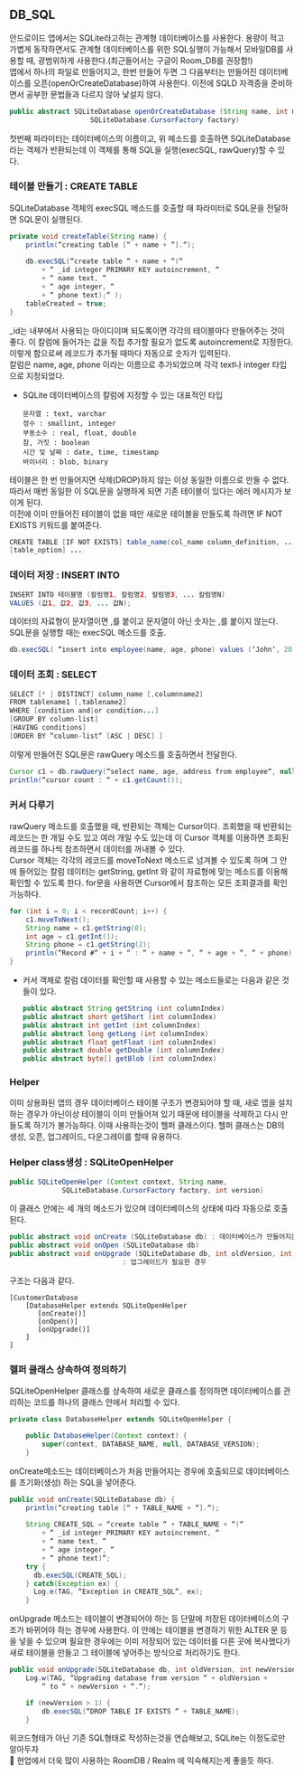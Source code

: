 ## DB_SQL

안드로이드 앱에서는 SQLite라고하는 관계형 데이터베이스를 사용한다. 용량이 적고 가볍게 동작하면서도 관계형 데이터베이스를 위한 SQL실행이 가능해서 모바일DB를 사용할 때, 광범위하게 사용한다.(최근들어서는 구글이 Room_DB를 권장함!)  
앱에서 하나의 파일로 만들어지고, 한번 만들어 두면 그 다음부터는 만들어진 데이터베이스를 오픈(openOrCreateDatabase)하여 사용한다. 이전에 SQLD 자격증을 준비하면서 공부한 문법들과 다르지 않아 낯설지 않다.  
```JAVA
public abstract SQLiteDatabase openOrCreateDatabase (String name, int mode,
					SQLiteDatabase.CursorFactory factory)
```
첫번째 파라미터는 데이터베이스의 이름이고, 위 메소드를 호출하면 SQLiteDatabase라는 객체가 반환되는데 이 객체를 통해 SQL을 실행(execSQL, rawQuery)할 수 있다.

### 테이블 만들기 : CREATE TABLE
SQLiteDatabase 객체의 execSQL 메소드를 호출할 때 파라미터로 SQL문을 전달하면 SQL문이 실행된다.  
```JAVA
private void createTable(String name) {
    println(“creating table [“ + name + “].“);
 
    db.execSQL(“create table “ + name + “(“ 
        + “ _id integer PRIMARY KEY autoincrement, “ 
        + “ name text, “
        + “ age integer, “
        + “ phone text);“ );
    tableCreated = true;
}
```
_id는 내부에서 사용되는 아이디이며 되도록이면 각각의 테이블마다 만들어주는 것이 좋다. 이 칼럼에 들어가는 값을 직접 추가할 필요가 없도록 autoincrement로 지정한다. 이렇게 함으로써 레코드가 추가될 때마다 자동으로 숫자가 입력된다.  
칼럼은 name, age, phone 이라는 이름으로 추가되었으며 각각 text나 integer 타입으로 지정되었다.  
+ SQLite 데이터베이스의 칼럼에 지정할 수 있는 대표적인 타입  
  ```
  문자열 : text, varchar  
  정수 : smallint, integer  
  부동소수 : real, float, double  
  참, 거짓 : boolean  
  시간 및 날짜 : date, time, timestamp  
  바이너리 : blob, binary
  ```

테이블은 한 번 만들어지면 삭제(DROP)하지 않는 이상 동일한 이름으로 만들 수 없다. 따라서 매번 동일한 이 SQL문을 실행하게 되면 기존 테이블이 있다는 에러 메시지가 보이게 된다.  
이전에 이미 만들어진 테이블이 없을 때만 새로운 테이블을 만들도록 하려면 IF NOT EXISTS 키워드를 붙여준다.
```JAVA
CREATE TABLE [IF NOT EXISTS] table_name(col_name column_definition, ...)
[table_option] ...
```

### 데이터 저장 : INSERT INTO
```JAVA
INSERT INTO 테이블명 (칼럼명1, 칼럼명2, 칼럼명3, ... 칼럼명N)  
VALUES (값1, 값2, 값3, ... 값N);
```
데이터의 자료형이 문자열이면 ,를 붙이고 문자열이 아닌 숫자는 ,를 붙이지 않는다. SQL문을 실행할 때는 execSQL 메소드를 호출.
```JAVA
db.execSQL( “insert into employee(name, age, phone) values (‘John‘, 20, ‘010-7788-1234‘“ );
```

### 데이터 조회 : SELECT
```JAVA
SELECT [* | DISTINCT] column_name [,columnname2] 
FROM tablename1 [,tablename2]
WHERE [condition and|or condition...]
[GROUP BY column-list]
[HAVING conditions]
[ORDER BY “column-list“ [ASC | DESC] ]
```
이렇게 만들어진 SQL문은 rawQuery 메소드를 호출하면서 전달한다.
```JAVA
Cursor c1 = db.rawQuery(“select name, age, address from employee“, null);
println(“cursor count : “ + c1.getCount());
```

### 커서 다루기
rawQuery 메소드를 호출했을 때, 반환되는 객체는 Cursor이다. 조회했을 때 반환되는 레코드는 한 개일 수도 있고 여러 개일 수도 있는데 이 Cursor 객체를 이용하면 조회된 레코드를 하나씩 참조하면서 데이터를 꺼내볼 수 있다.  
Cursor 객체는 각각의 레코드를 moveToNext 메소드로 넘겨볼 수 있도록 하며 그 안에 들어있는 칼럼 데이터는 getString, getInt 와 같이 자료형에 맞는 메소드를 이용해 확인할 수 있도록 한다. for문을 사용하면 Cursor에서 참조하는 모든 조회결과를 확인가능하다.
```JAVA
for (int i = 0; i < recordCount; i++) {
    c1.moveToNext();
    String name = c1.getString(0);
    int age = c1.getInt(1);
    String phone = c1.getString(2);
    println(“Record #“ + i + “ : “ + name + “, “ + age + “, “ + phone);
}
```
+ 커서 객체로 칼럼 데이터를 확인할 때 사용할 수 있는 메소드들로는 다음과 같은 것들이 있다.  
  ```JAVA
  public abstract String getString (int columnIndex) 
  public abstract short getShort (int columnIndex) 
  public abstract int getInt (int columnIndex) 
  public abstract long getLong (int columnIndex) 
  public abstract float getFloat (int columnIndex) 
  public abstract double getDouble (int columnIndex) 
  public abstract byte[] getBlob (int columnIndex) 
  ```
  
### Helper
이미 상용화된 앱의 경우 데이터베이스 테이블 구조가 변경되어야 할 때, 새로 앱을 설치하는 경우가 아닌이상 테이블이 이미 만들어져 있기 때문에 테이블을 삭제하고 다시 만들도록 하기가 불가능하다. 이때 사용하는것이 헬퍼 클래스이다. 헬퍼 클래스는 DB의 생성, 오픈, 업그레이드, 다운그레이를 할때 유용하다.  

### Helper class생성 : SQLiteOpenHelper
```JAVA
public SQLiteOpenHelper (Context context, String name, 
			 SQLiteDatabase.CursorFactory factory, int version)
```
이 클래스 안에는 세 개의 메소드가 있으며 데이터베이스의 상태에 따라 자동으로 호출된다.
```JAVA
public abstract void onCreate (SQLiteDatabase db) : 데이터베이스가 만들어지는 경우
public abstract void onOpen (SQLiteDatabase db) 
public abstract void onUpgrade (SQLiteDatabase db, int oldVersion, int newVersion) 
							: 업그레이드가 필요한 경우
```
구조는 다음과 같다.  
```
[CustomerDatabase
    [DatabaseHelper extends SQLiteOpenHelper
       [onCreate()]
       [onOpen()]
       [onUpgrade()]
    ]
]
```

### 헬퍼 클래스 상속하여 정의하기
SQLiteOpenHelper 클래스를 상속하여 새로운 클래스를 정의하면 데이터베이스를 관리하는 코드를 하나의 클래스 안에서 처리할 수 있다.
```JAVA
private class DatabaseHelper extends SQLiteOpenHelper {

    public DatabaseHelper(Context context) {
        super(context, DATABASE_NAME, null, DATABASE_VERSION);
    }
```
onCreate메소드는 데이터베이스가 처음 만들어지는 경우에 호출되므로 데이터베이스를 초기화(생성) 하는 SQL을 넣어준다.
```JAVA
public void onCreate(SQLiteDatabase db) {
    println(“creating table [“ + TABLE_NAME + “].“);
 	
    String CREATE_SQL = “create table “ + TABLE_NAME + “(“ 
        + “ _id integer PRIMARY KEY autoincrement, “ 
        + “ name text, “
        + “ age integer, “
        + “ phone text)“;
    try {
      db.execSQL(CREATE_SQL);
    } catch(Exception ex) {
      Log.e(TAG, “Exception in CREATE_SQL“, ex);
    }
```
onUpgrade 메소드는 테이블이 변경되어야 하는 등 단말에 저장된 데이터베이스의 구조가 바뀌어야 하는 경우에 사용한다. 이 안에는 테이블을 변경하기 위한 ALTER 문 등을 넣을 수 있으며 필요한 경우에는 이미 저장되어 있는 데이터를 다른 곳에 복사했다가 새로 테이블을 만들고 그 테이블에 넣어주는 방식으로 처리하기도 한다.
```JAVA
public void onUpgrade(SQLiteDatabase db, int oldVersion, int newVersion) {
    Log.w(TAG, “Upgrading database from version “ + oldVersion + 
        “ to “ + newVersion + “.“);

    if (newVersion > 1) {
        db.execSQL(“DROP TABLE IF EXISTS “ + TABLE_NAME);
    }
```


위코드형태가 아닌 기존 SQL형태로 작성하는것을 연습해보고, SQLite는 이정도로만 알아두자  
📌 현업에서 더욱 많이 사용하는 RoomDB / Realm 에 익숙해지는게 좋을듯 하다.
